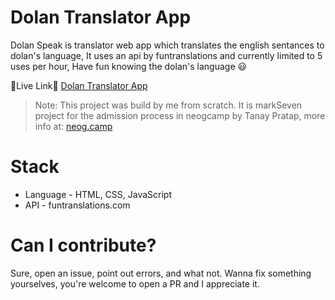 # Dolan Translator App

Dolan Speak is translator web app which translates the english sentances to dolan's language, It uses an api by funtranslations and currently limited to 5 uses per hour, Have fun knowing the dolan's language 😃

🔗Live Link🔗 [Dolan Translator App](https://dolan-translator-app.netlify.app/)

> Note: This project was build by me from scratch. It is markSeven project for the admission process in neogcamp by Tanay Pratap, more info at: [neog.camp](https://neog.camp)

# Stack

- Language - HTML, CSS, JavaScript
- API - funtranslations.com

# Can I contribute?

Sure, open an issue, point out errors, and what not. Wanna fix something yourselves, you're welcome to open a PR and I appreciate it.
